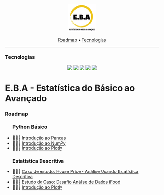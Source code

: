 <p align="center">
  <img height="90px" src="./utils/logo.webp">
</p>

<p align="center">
    <a href="#roadmap">Roadmap</a>
  • <a href="#techs">Tecnologias</a> 
</p>


---


<h3  id="techs">Tecnologias</h3>

<p align=center> <img src="https://img.shields.io/badge/python-3670A0?style=for-the-badge&logo=python&logoColor=ffdd54"> <img src="https://img.shields.io/badge/pandas-%23150458.svg?style=for-the-badge&logo=pandas&logoColor=white""> <img src="https://img.shields.io/badge/numpy-%23013243.svg?style=for-the-badge&logo=numpy&logoColor=white"> <img src="https://img.shields.io/badge/Matplotlib-%23ffffff.svg?style=for-the-badge&logo=Matplotlib&logoColor=black"> <img src="https://img.shields.io/badge/jupyter-%23FA0F00.svg?style=for-the-badge&logo=jupyter&logoColor=white">
  </ul>
  <br>
</p>

# E.B.A - Estatística do Básico ao Avançado

<h3>Roadmap</h3>


<p id="roadmap"> 
  <ul>
    <h3>Python Básico</h3>
    <p>
    <li>👨🏾‍💻 <a href="./python_basico/introducao_pandas.ipynb">Introdução ao Pandas</a></li>
    <li>👨🏾‍💻 <a href="./python_basico/introducao_numpy.ipynb">Introdução ao NumPy</a></li>
    <li>👨🏾‍💻 <a href="./python_basico/plotly_introducao.ipynb">Introdução ao Plotly</a></li>
  </ul>

   <ul>
    <h3>Estatística Descritiva</h3>
    <p>
    <li>👨🏾‍💻 <a href="./estatistica_descritiva_house_pricing.ipynb">Caso de estudo: House Price - Análise Usando Estatística Descritiva</a></li>
    <li>👨🏾‍💻 <a href="./python_basico/introducao_numpy.ipynb">Estudo de Caso: Desafio Análise de Dados iFood</a></li>
    <li>👨🏾‍💻 <a href="./atividades/1.0_estatistica_descritiva">Introdução ao Plotly</a></li>
  </ul>
</p>
